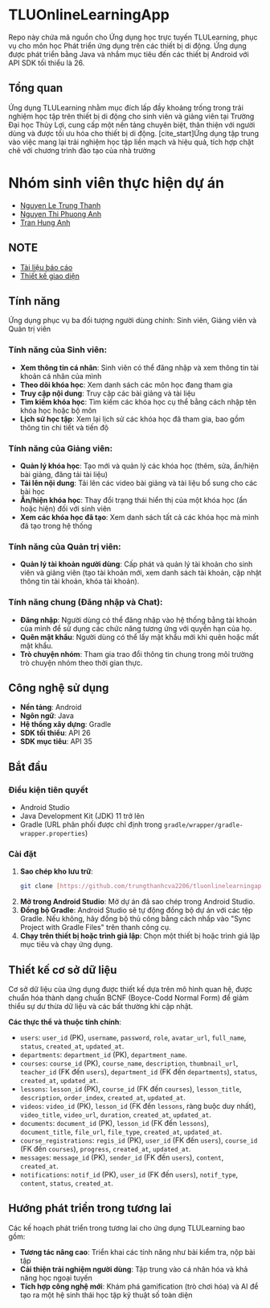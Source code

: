 # TLUOnlineLearningApp

Repo này chứa mã nguồn cho Ứng dụng học trực tuyến TLULearning, phục vụ cho môn học Phát triển ứng dụng trên các thiết bị di động. Ứng dụng được phát triển bằng Java và nhắm mục tiêu đến các thiết bị Android với API SDK tối thiểu là 26.

## Tổng quan

Ứng dụng TLULearning nhằm mục đích lấp đầy khoảng trống trong trải nghiệm học tập trên thiết bị di động cho sinh viên và giảng viên tại Trường Đại học Thủy Lợi, cung cấp một nền tảng chuyên biệt, thân thiện với người dùng và được tối ưu hóa cho thiết bị di động. [cite_start]Ứng dụng tập trung vào việc mang lại trải nghiệm học tập liền mạch và hiệu quả, tích hợp chặt chẽ với chương trình đào tạo của nhà trường

# Nhóm sinh viên thực hiện dự án

- [Nguyen Le Trung Thanh](https://github.com/trungthanhcva2206)
- [Nguyen Thi Phuong Anh](https://github.com/ntpa812)
- [Tran Hung Anh](https://github.com/hunganh7204)

## NOTE

- [Tài liệu báo cáo](https://docs.google.com/document/d/1a4ASaS-tqENg4HVe3Yz0cIjeiJf_au0h/edit?usp=sharing&ouid=103250931260588488904&rtpof=true&sd=true)
- [Thiết kế giao diện](https://www.figma.com/design/x5MHCLc5jwGazjYQ0upEeW/TLULearning---mobile?m=auto&t=5z1FBiagNUEK4qwh-1)

## Tính năng

Ứng dụng phục vụ ba đối tượng người dùng chính: Sinh viên, Giảng viên và Quản trị viên

### Tính năng của Sinh viên:
* **Xem thông tin cá nhân**: Sinh viên có thể đăng nhập và xem thông tin tài khoản cá nhân của mình
* **Theo dõi khóa học**: Xem danh sách các môn học đang tham gia
* **Truy cập nội dung**: Truy cập các bài giảng và tài liệu
* **Tìm kiếm khóa học**: Tìm kiếm các khóa học cụ thể bằng cách nhập tên khóa học hoặc bộ môn
* **Lịch sử học tập**: Xem lại lịch sử các khóa học đã tham gia, bao gồm thông tin chi tiết và tiến độ

### Tính năng của Giảng viên:
* **Quản lý khóa học**: Tạo mới và quản lý các khóa học (thêm, sửa, ẩn/hiện bài giảng, đăng tải tài liệu)
* **Tải lên nội dung**: Tải lên các video bài giảng và tài liệu bổ sung cho các bài học
* **Ẩn/hiện khóa học**: Thay đổi trạng thái hiển thị của một khóa học (ẩn hoặc hiện) đối với sinh viên
* **Xem các khóa học đã tạo**: Xem danh sách tất cả các khóa học mà mình đã tạo trong hệ thống

### Tính năng của Quản trị viên:
* **Quản lý tài khoản người dùng**: Cấp phát và quản lý tài khoản cho sinh viên và giảng viên (tạo tài khoản mới, xem danh sách tài khoản, cập nhật thông tin tài khoản, khóa tài khoản).

### Tính năng chung (Đăng nhập và Chat):
* **Đăng nhập**: Người dùng có thể đăng nhập vào hệ thống bằng tài khoản của mình để sử dụng các chức năng tương ứng với quyền hạn của họ.
* **Quên mật khẩu**: Người dùng có thể lấy mật khẩu mới khi quên hoặc mất mật khẩu.
* **Trò chuyện nhóm**: Tham gia trao đổi thông tin chung trong môi trường trò chuyện nhóm theo thời gian thực.

## Công nghệ sử dụng

* **Nền tảng**: Android
* **Ngôn ngữ**: Java
* **Hệ thống xây dựng**: Gradle
* **SDK tối thiểu**: API 26
* **SDK mục tiêu**: API 35

## Bắt đầu

### Điều kiện tiên quyết

* Android Studio
* Java Development Kit (JDK) 11 trở lên
* Gradle (URL phân phối được chỉ định trong `gradle/wrapper/gradle-wrapper.properties`)

### Cài đặt

1.  **Sao chép kho lưu trữ**:
    ```bash
    git clone [https://github.com/trungthanhcva2206/tluonlinelearningapp.git](https://github.com/trungthanhcva2206/tluonlinelearningapp.git)
    ```
2.  **Mở trong Android Studio**:
    Mở dự án đã sao chép trong Android Studio.
3.  **Đồng bộ Gradle**:
    Android Studio sẽ tự động đồng bộ dự án với các tệp Gradle. Nếu không, hãy đồng bộ thủ công bằng cách nhấp vào "Sync Project with Gradle Files" trên thanh công cụ.
4.  **Chạy trên thiết bị hoặc trình giả lập**:
    Chọn một thiết bị hoặc trình giả lập mục tiêu và chạy ứng dụng.

## Thiết kế cơ sở dữ liệu

Cơ sở dữ liệu của ứng dụng được thiết kế dựa trên mô hình quan hệ, được chuẩn hóa thành dạng chuẩn BCNF (Boyce-Codd Normal Form) để giảm thiểu sự dư thừa dữ liệu và các bất thường khi cập nhật.

**Các thực thể và thuộc tính chính**:
* `users`: `user_id` (PK), `username`, `password`, `role`, `avatar_url`, `full_name`, `status`, `created_at`, `updated_at`.
* `departments`: `department_id` (PK), `department_name`.
* `courses`: `course_id` (PK), `course_name`, `description`, `thumbnail_url`, `teacher_id` (FK đến `users`), `department_id` (FK đến `departments`), `status`, `created_at`, `updated_at`.
* `lessons`: `lesson_id` (PK), `course_id` (FK đến `courses`), `lesson_title`, `description`, `order_index`, `created_at`, `updated_at`.
* `videos`: `video_id` (PK), `lesson_id` (FK đến `lessons`, ràng buộc duy nhất), `video_title`, `video_url`, `duration`, `created_at`, `updated_at`.
* `documents`: `document_id` (PK), `lesson_id` (FK đến `lessons`), `document_title`, `file_url`, `file_type`, `created_at`, `updated_at`.
* `course_registrations`: `regis_id` (PK), `user_id` (FK đến `users`), `course_id` (FK đến `courses`), `progress`, `created_at`, `updated_at`.
* `messages`: `message_id` (PK), `sender_id` (FK đến `users`), `content`, `created_at`.
* `notifications`: `notif_id` (PK), `user_id` (FK đến `users`), `notif_type`, `content`, `status`, `created_at`.

## Hướng phát triển trong tương lai

Các kế hoạch phát triển trong tương lai cho ứng dụng TLULearning bao gồm:
* **Tương tác nâng cao**: Triển khai các tính năng như bài kiểm tra, nộp bài tập
* **Cải thiện trải nghiệm người dùng**: Tập trung vào cá nhân hóa và khả năng học ngoại tuyến
* **Tích hợp công nghệ mới**: Khám phá gamification (trò chơi hóa) và AI để tạo ra một hệ sinh thái học tập kỹ thuật số toàn diện
